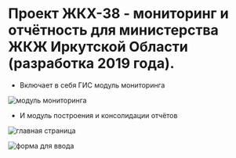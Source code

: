 [img1]: https://github.com/alexeybobovsky/jkh38/blob/master/img/scr_1.jpg ""
[img2]: https://github.com/alexeybobovsky/jkh38/blob/master/img/scr_2.jpg ""
[img3]: https://github.com/alexeybobovsky/jkh38/blob/master/img/scr_3.jpg ""

# Проект ЖКХ-38  - мониторинг и отчётность для министерства ЖКЖ Иркутской Области (разработка 2019 года).

* Включает в себя ГИС модуль мониторинга  

![модуль мониторинга ][img1]

* И модуль построения и консолидации отчётов   

![главная страница][img2]


![форма для ввода][img3]

